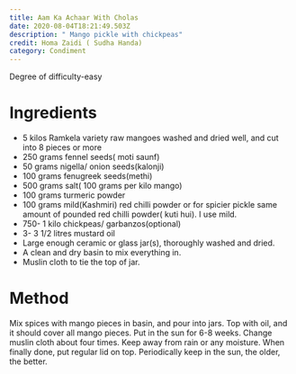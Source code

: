 ```yaml
---
title: Aam Ka Achaar With Cholas
date: 2020-08-04T18:21:49.503Z
description: " Mango pickle with chickpeas"
credit: Homa Zaidi ( Sudha Handa)
category: Condiment
---
```

Degree of difficulty-easy

# Ingredients

* 5 kilos Ramkela variety raw mangoes washed and dried well, and cut into 8 pieces or more
* 250 grams fennel seeds( moti saunf)
* 50 grams nigella/ onion seeds(kalonji)
* 100 grams fenugreek seeds(methi)
* 500 grams salt( 100 grams per kilo mango)
* 100 grams turmeric powder
* 100 grams mild(Kashmiri) red chilli powder or for spicier pickle same amount of pounded red chilli powder( kuti hui). I use mild.
* 750- 1 kilo chickpeas/ garbanzos(optional)
* 3- 3 1/2 litres mustard oil
* Large enough ceramic or glass jar(s), thoroughly washed and dried.
* A clean and dry basin to mix everything in.
* Muslin cloth to tie the top of jar.

# Method

Mix spices with mango pieces in basin, and pour into jars.
Top with oil, and it should cover all mango pieces. 
Put in the sun for 6-8 weeks. 
Change muslin cloth about four times. 
Keep away from rain or any moisture. 
When finally done, put regular lid on top. 
Periodically keep in the sun, the older, the better.